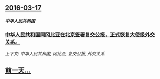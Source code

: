 ## [2016-03-17](/news/2016/03/17/index.md)

##### 中华人民共和国
### [ 中华人民共和国同冈比亚在北京签署复交公报，正式恢复大使级外交关系。](/news/2016/03/17/中华人民共和国同冈比亚在北京签署复交公报-正式恢复大使级外交关系.md)
_上下文: 中华人民共和国, 冈比亚, 复交公报, 外交关系_

## [前一天...](/news/2016/03/15/index.md)

